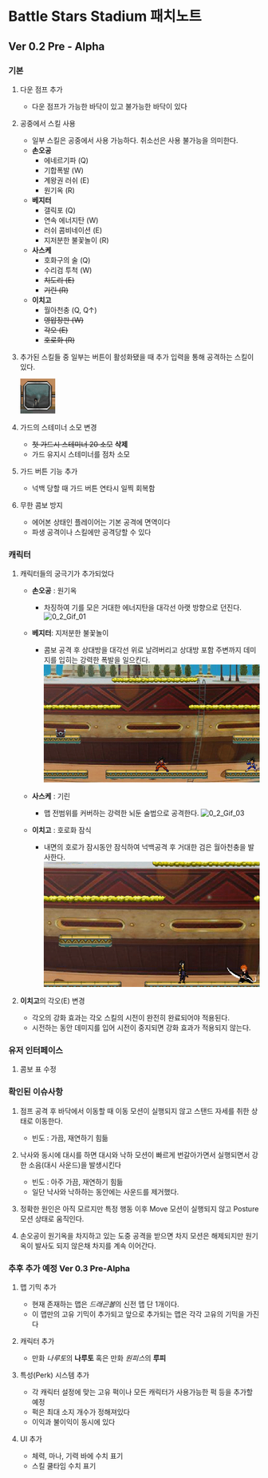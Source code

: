 # Battle Stars Stadium 패치노트

## **Ver 0.2 Pre - Alpha**

### **기본**

1. 다운 점프 추가
    - 다운 점프가 가능한 바닥이 있고 불가능한 바닥이 있다

2. 공중에서 스킬 사용
    - 일부 스킬은 공중에서 사용 가능하다. 취소선은 사용 불가능을 의미한다.
    - **손오공**
        - 에네르기파 (Q) 
        - 기합폭발 (W)
        - 계왕권 러쉬 (E)
        - 원기옥 (R)
    - **베지터**
        - 갤릭포 (Q)
        - 연속 에너지탄 (W)
        - 러쉬 콤비네이션 (E)
        - 지저분한 불꽃놀이 (R)
    - **사스케**
        - 호화구의 술 (Q)
        - 수리검 투척 (W)
        - ~~치도리 (E)~~
        - ~~기린 (R)~~
    - **이치고**
        - 월아천충 (Q, Q↑)
        - ~~영압장판 (W)~~
        - ~~각오 (E)~~
        - ~~호로화 (R)~~

3. 추가된 스킬들 중 일부는 버튼이 활성화됐을 때 추가 입력을 통해 공격하는 스킬이 있다.
    
    ![0_2_Gif_00](https://github.com/junhaeng007/UnityProjects/blob/main/BattleStarsStadium/PatchNote/0.2%20Pre-Alpha/0_2_Gif_00.gif?raw=true)

4. 가드의 스테미너 소모 변경
    - ~~첫 가드시 스테미너 20 소모~~ **삭제**
    - 가드 유지시 스테미너를 점차 소모

5. 가드 버튼 기능 추가
    - 넉백 당할 때 가드 버튼 연타시 일찍 회복함

6. 무한 콤보 방지
    - 에어본 상태인 플레이어는 기본 공격에 면역이다
    - 파생 공격이나 스킬에만 공격당할 수 있다

### **캐릭터**

1. 캐릭터들의 궁극기가 추가되었다
    - **손오공** : 원기옥
        -  차징하여 기를 모은 거대한 에너지탄을 대각선 아랫 방향으로 던진다.
    ![0_2_Gif_01](https://github.com/junhaeng007/UnityProjects/blob/main/BattleStarsStadium/PatchNote/0.2%20Pre-Alpha/0_2_Gif_01.gif?raw=true)

    - **베지터**: 지저분한 불꽃놀이
        - 콤보 공격 후 상대방을 대각선 위로 날려버리고 상대방 포함 주변까지 데미지를 입히는 강력한 폭발을 일으킨다.
    ![0_2_Gif_02](https://github.com/junhaeng007/UnityProjects/blob/main/BattleStarsStadium/PatchNote/0.2%20Pre-Alpha/0_2_Gif_02.gif?raw=true)

    - **사스케** : 기린
        - 맵 전범위를 커버하는 강력한 뇌둔 술법으로 공격한다.
    ![0_2_Gif_03](https://github.com/junhaeng007/UnityProjects/blob/main/BattleStarsStadium/PatchNote/0.2%20Pre-Alpha/0_2_Gif_03.gif?raw=true)

    - **이치고** : 호로화 잠식
        - 내면의 호로가 잠시동안 잠식하여 넉백공격 후 거대한 검은 월아천충을 발사한다.
    ![0_2_Gif_04](https://github.com/junhaeng007/UnityProjects/blob/main/BattleStarsStadium/PatchNote/0.2%20Pre-Alpha/0_2_Gif_04.gif?raw=true)

2. **이치고**의 각오(E) 변경
    - 각오의 강화 효과는 각오 스킬의 시전이 완전히 완료되어야 적용된다.
    - 시전하는 동안 데미지를 입어 시전이 중지되면 강화 효과가 적용되지 않는다.

### 유저 인터페이스

1. 콤보 표 수정

### **확인된 이슈사항**

1. 점프 공격 후 바닥에서 이동할 때 이동 모션이 실행되지 않고 스탠드 자세를 취한 상태로 이동한다. 
    - 빈도 : 가끔, 재연하기 힘듦

2. 낙사와 동시에 대시를 하면 대시와 낙하 모션이 빠르게 번갈아가면서 실행되면서 강한 소음(대시 사운드)을 발생시킨다
    - 빈도 : 아주 가끔, 재연하기 힘듦
    - 일단 낙사와 낙하하는 동안에는 사운드를 제거했다.

3. 정확한 원인은 아직 모르지만 특정 행동 이후 Move 모션이 실행되지 않고 Posture 모션 상태로 움직인다.

4. 손오공이 원기옥을 차지하고 있는 도중 공격을 받으면 차지 모션은 해제되지만 원기옥이 발사도 되지 않은채 차지를 계속 이어간다.

### 추후 추가 예정 Ver 0.3 Pre-Alpha

1. 맵 기믹 추가
    - 현재 존재하는 맵은 *드래곤볼*의 신전 맵 단 1개이다.
    - 이 맵만의 고유 기믹이 추가되고 앞으로 추가되는 맵은 각각 고유의 기믹을 가진다

2. 캐릭터 추가
    - 만화 *나루토*의 **나루토** 혹은 만화 *원피스*의 **루피**

3. 특성(Perk) 시스템 추가
    - 각 캐릭터 설정에 맞는 고유 퍽이나 모든 캐릭터가 사용가능한 퍽 등을 추가할 예정
    - 퍽은 최대 소지 개수가 정해져있다
    - 이익과 불이익이 동시에 있다

4. UI 추가
    - 체력, 마나, 기력 바에 수치 표기
    - 스킬 쿨타임 수치 표기
